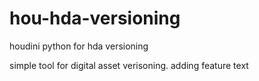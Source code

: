 # hou-hda-versioning
houdini python for  hda versioning

simple tool for digital asset verisoning.
adding feature text
